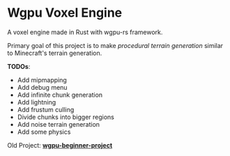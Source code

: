 # Wgpu Voxel Engine

A voxel engine made in Rust with wgpu-rs framework.

Primary goal of this project is to make *procedural terrain generation* similar to Minecraft's terrain generation.

**TODOs**:
- Add mipmapping
- Add debug menu 
- Add infinite chunk generation
- Add lightning
- Add frustum culling
- Divide chunks into bigger regions
- Add noise terrain generation
- Add some physics

Old Project: **[wgpu-beginner-project](https://github.com/Blatko1/wgpu-beginner-project)**